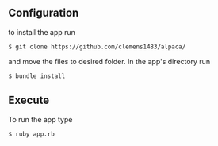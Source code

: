 ## Configuration
to install the app run
```
$ git clone https://github.com/clemens1483/alpaca/
```
and move the files to desired folder. In the app's directory run
```
$ bundle install
```

## Execute
To run the app type
```
$ ruby app.rb
```